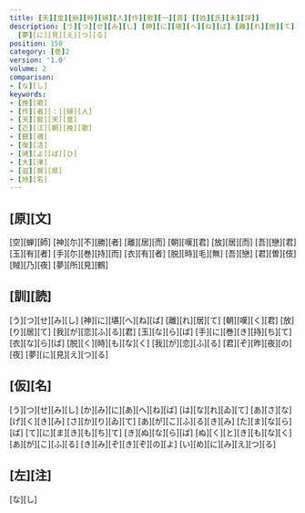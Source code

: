 ```yaml
---
title: [天][皇][崩][時][婦][人][作][歌][一][首] [[姓][氏][未][詳]]
description: [う][つ][せ][み][し] [神][に][堪][へ][ね][ば] [離][れ][居][て] [朝][嘆][く][君] [放][り][居][て] [我][が][恋][ふ][る][君] [玉][な][ら][ば] [手][に][巻][き][持][ち][て] [衣][な][ら][ば] [脱][く][時][も][な][く] [我][が][恋][ふ][る] [君][ぞ][昨][夜][の][夜]
  [夢][に][見][え][つ][る]
position: 150
category: [巻]2
version: '1.0'
volume: 2
comparison:
- [な][し]
keywords:
- [挽][歌]
- [作][者][：][婦][人]
- [天][智][天][皇]
- [近][江][朝][挽][歌]
- [鎮][魂]
- [復][活]
- [魂][よ][ば][ひ]
- [大][津]
- [滋][賀][県]
- [地][名]
---
```


## [原][文]

[空][蝉][師] [神][尓][不][勝][者] [離][居][而] [朝][嘆][君] [放][居][而] [吾][戀][君] [玉][有][者] [手][尓][巻][持][而] [衣][有][者] [脱][時][毛][無] [吾][戀] [君][曽][伎][賊][乃][夜] [夢][所][見][鶴]

## [訓][読]

[う][つ][せ][み][し] [神][に][堪][へ][ね][ば] [離][れ][居][て] [朝][嘆][く][君] [放][り][居][て] [我][が][恋][ふ][る][君] [玉][な][ら][ば] [手][に][巻][き][持][ち][て] [衣][な][ら][ば] [脱][く][時][も][な][く] [我][が][恋][ふ][る] [君][ぞ][昨][夜][の][夜] [夢][に][見][え][つ][る]

## [仮][名]

[う][つ][せ][み][し] [か][み][に][あ][へ][ね][ば] [は][な][れ][ゐ][て] [あ][さ][な][げ][く][き][み] [さ][か][り][ゐ][て] [あ][が][こ][ふ][る][き][み] [た][ま][な][ら][ば] [て][に][ま][き][も][ち][て] [き][ぬ][な][ら][ば] [ぬ][く][と][き][も][な][く] [あ][が][こ][ふ][る] [き][み][ぞ][き][ぞ][の][よ] [い][め][に][み][え][つ][る]

## [左][注]

[な][し]
